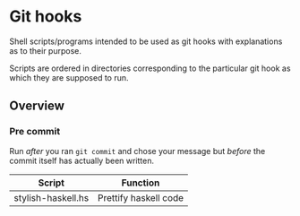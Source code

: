 # Git hooks

Shell scripts/programs intended to be used as git hooks with explanations as to their purpose.

Scripts are ordered in directories corresponding to the particular git hook as which they are supposed to run.

## Overview

### Pre commit

Run *after* you ran `git commit` and chose your message but *before* the commit itself has actually been written.

| Script | Function |
|--------|----------|
| stylish-haskell.hs | Prettify haskell code |

